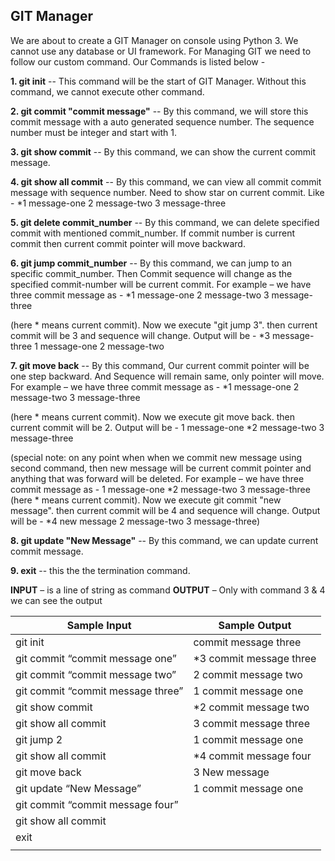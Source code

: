 ## GIT Manager

We are about to create a GIT Manager on console using Python 3. We cannot use any database or UI framework. For Managing GIT we need to follow our custom command. Our Commands is listed below -

**1. git init**
-- This command will be the start of GIT Manager. Without this command, we cannot execute other command.

**2. git commit "commit message"**
-- By this command, we will store this commit message with a auto generated sequence number. The sequence number must be integer and start with 1.

**3. git show commit**
-- By this command, we can show the current commit message.

**4. git show all commit**
-- By this command, we can view all commit commit message with sequence number. Need to show star on current commit. Like -
\*1 message-one
2 message-two
3 message-three

**5. git delete commit_number**
-- By this command, we can delete specified commit with mentioned commit_number. If commit number is current commit then current commit pointer will move backward.

**6. git jump commit_number**
-- By this command, we can jump to an specific commit_number. Then Commit sequence will change as the specified commit-number will be current commit. For example – we have three commit message as -
\*1 message-one
2 message-two
3 message-three

(here \* means current commit). Now we execute "git jump 3". then current commit will be 3 and sequence will change. Output will be -
\*3 message-three
1 message-one
2 message-two

**7. git move back**
-- By this command, Our current commit pointer will be one step backward. And Sequence will remain same, only pointer will move. For example – we have three commit message as -
\*1 message-one
2 message-two
3 message-three

(here \* means current commit). Now we execute git move back. then current commit will be 2.
Output will be -
1 message-one
\*2 message-two
3 message-three

(special note: on any point when when we commit new message using second command, then new message will be current commit pointer and anything that was forward will be deleted. For example
– we have three commit message as -
1 message-one
\*2 message-two
3 message-three
(here \* means current commit). Now we execute git commit "new message". then current commit will be 4 and sequence will change. Output will be -
\*4 new message
2 message-two
3 message-three)

**8. git update "New Message"**
-- By this command, we can update current commit message.

**9. exit**
-- this the the termination command.


**INPUT** – is a line of string as command
**OUTPUT** – Only with command 3 & 4 we can see the output


| Sample Input  | Sample Output |
| ------------- | ------------- |
| git init  | commit message three |
| git commit “commit message one”  | \*3 commit message three |
| git commit “commit message two”  | 2 commit message two |
|git commit “commit message three” | 1 commit message one  |
|git show commit  | \*2 commit message two  |
| git show all commit  |3 commit message three  |
| git jump 2 | 1 commit message one |
| git show all commit  |\*4 commit message four |
| git move back  | 3 New message |
| git update “New Message”  | 1 commit message one |
| git commit “commit message four”  |  |
| git show all commit  |    |
| exit |   |
|   |   |
